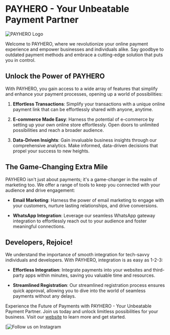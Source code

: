 
# PAYHERO - Your Unbeatable Payment Partner

![PAYHERO Logo](https://payherokenya.com/files/PayHero3.jpg)

Welcome to PAYHERO, where we revolutionize your online payment experience and empower businesses and individuals alike. Say goodbye to outdated payment methods and embrace a cutting-edge solution that puts you in control.

## Unlock the Power of PAYHERO

With PAYHERO, you gain access to a wide array of features that simplify and enhance your payment processes, opening up a world of possibilities:

1. **Effortless Transactions**: Simplify your transactions with a unique online payment link that can be effortlessly shared with anyone, anytime.

2. **E-commerce Made Easy**: Harness the potential of e-commerce by setting up your own online store effortlessly. Open doors to unlimited possibilities and reach a broader audience.

3. **Data-Driven Insights**: Gain invaluable business insights through our comprehensive analytics. Make informed, data-driven decisions that propel your success to new heights.

## The Game-Changing Extra Mile

PAYHERO isn't just about payments; it's a game-changer in the realm of marketing too. We offer a range of tools to keep you connected with your audience and drive engagement:

- **Email Marketing**: Harness the power of email marketing to engage with your customers, nurture lasting relationships, and drive conversions.

- **WhatsApp Integration**: Leverage our seamless WhatsApp gateway integration to effortlessly reach out to your audience and foster meaningful connections.

## Developers, Rejoice!

We understand the importance of smooth integration for tech-savvy individuals and developers. With PAYHERO, integration is as easy as 1-2-3:

- **Effortless Integration**: Integrate payments into your websites and third-party apps within minutes, saving you valuable time and resources.

- **Streamlined Registration**: Our streamlined registration process ensures quick approval, allowing you to dive into the world of seamless payments without any delays.

Experience the Future of Payments with PAYHERO - Your Unbeatable Payment Partner. Join us today and unlock limitless possibilities for your business. Visit our [website](https://www.payhero.com) to learn more and get started.

[![Follow us on Instagram](https://www.instagram.com/payherokenya/)
